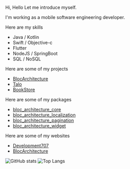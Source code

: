 Hi, Hello
Let me introduce myself.

I'm working as a mobile software engineering developer.

Here are my skills

- Java / Kotlin
- Swift / Objective-c
- Flutter
- NodeJS / SpringBoot
- SQL / NoSQL

Here are some of my projects

- [BlocArchitecture](https://github.com/Development707/Flutter-Bloc-Architecture/tree/main/example)
- [Talo](https://github.com/Development707/TaloChat)
- [BookStore](https://github.com/Development707/Book-store)

Here are some of my packages

- [bloc_architecture_core](https://pub.dev/packages/bloc_architecture_core)
- [bloc_architecture_localization](https://pub.dev/packages/bloc_architecture_localization)
- [bloc_architecture_pagination](https://pub.dev/packages/bloc_architecture_pagination)
- [bloc_architecture_widget](https://pub.dev/packages/bloc_architecture_widget)

Here are some of my websites

- [Development707](https://development707.github.io/Development707/)
- [BlocArchitecture](https://development707.github.io/Flutter-Bloc-Architecture/)

![GitHub stats](https://github-readme-stats.vercel.app/api?username=Development707&layout=compact&theme=dark&show_icons=true)
![Top Langs](https://github-readme-stats.vercel.app/api/top-langs/?username=Development707&layout=compact&theme=dark)
